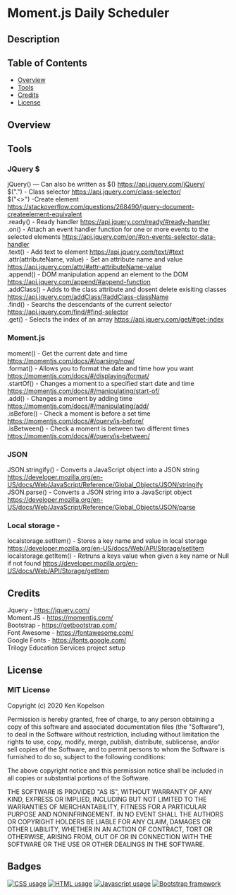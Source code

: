 # Moment.js Daily Scheduler


## Description


## Table of Contents

* [Overview](#overview)
* [Tools](#tools)
* [Credits](#credits)
* [License](#license)

## Overview

## Tools
 ### JQuery $
  jQuery() — Can also be written as $() https://api.jquery.com/jQuery/ <br/>
  $(".") - Class selector https://api.jquery.com/class-selector/ <br/>
  $("<>") -Create element https://stackoverflow.com/questions/268490/jquery-document-createelement-equivalent <br/>
  .ready() - Ready handler https://api.jquery.com/ready/#ready-handler <br/>
  .on() - Attach an event handler function for one or more events to the selected elements https://api.jquery.com/on/#on-events-selector-data-handler <br/>
  .text() - Add text to element https://api.jquery.com/text/#text <br/>
  .attr(attributeName, value) - Set an attribute name and value https://api.jquery.com/attr/#attr-attributeName-value <br/>
  .append() - DOM manipulation append an element to the DOM https://api.jquery.com/append/#append-function <br/>
  .addClass() - Adds to the class attribute and dosent delete exisiting classes https://api.jquery.com/addClass/#addClass-className <br/>
  .find() - Searchs the descendants of the current selector https://api.jquery.com/find/#find-selector <br/>
  .get() - Selects the index of an array https://api.jquery.com/get/#get-index <br/>
 ### Moment.js
 moment() - Get the current date and time https://momentjs.com/docs/#/parsing/now/ <br/>
 .format() - Allows you to format the date and time how you want https://momentjs.com/docs/#/displaying/format/ <br/>
 .startOf() - Changes a moment to a specified start date and time https://momentjs.com/docs/#/manipulating/start-of/ <br/>
 .add() - Changes a moment by adding time https://momentjs.com/docs/#/manipulating/add/ <br/>
 .isBefore() - Check a moment is before a set time https://momentjs.com/docs/#/query/is-before/ <br/>
 .isBetween() - Check a moment is between two different times https://momentjs.com/docs/#/query/is-between/ <br/>
 ### JSON
 JSON.stringify() - Converts a JavaScript object into a JSON string https://developer.mozilla.org/en-US/docs/Web/JavaScript/Reference/Global_Objects/JSON/stringify <br/>
 JSON.parse() - Converts a JSON string into a JavaScript object https://developer.mozilla.org/en-US/docs/Web/JavaScript/Reference/Global_Objects/JSON/parse <br/>
 ### Local storage - 
 localstorage.setItem() - Stores a key name and value in local storage https://developer.mozilla.org/en-US/docs/Web/API/Storage/setItem <br/>
 localstorage.getItem() - Retruns a keys value when given a key name or Null if not found https://developer.mozilla.org/en-US/docs/Web/API/Storage/getItem <br/>

## Credits
Jquery - https://jquery.com/ <br/>
Moment.JS - https://momentjs.com/ <br/>
Bootstrap - https://getbootstrap.com/ <br/>
Font Awesome - https://fontawesome.com/ <br/>
Google Fonts - https://fonts.google.com/ <br/>
Trilogy Education Services project setup <br/>

## License

### MIT License

Copyright (c) 2020 Ken Kopelson

Permission is hereby granted, free of charge, to any person obtaining a copy
of this software and associated documentation files (the "Software"), to deal
in the Software without restriction, including without limitation the rights
to use, copy, modify, merge, publish, distribute, sublicense, and/or sell
copies of the Software, and to permit persons to whom the Software is
furnished to do so, subject to the following conditions:

The above copyright notice and this permission notice shall be included in all
copies or substantial portions of the Software.

THE SOFTWARE IS PROVIDED "AS IS", WITHOUT WARRANTY OF ANY KIND, EXPRESS OR
IMPLIED, INCLUDING BUT NOT LIMITED TO THE WARRANTIES OF MERCHANTABILITY,
FITNESS FOR A PARTICULAR PURPOSE AND NONINFRINGEMENT. IN NO EVENT SHALL THE
AUTHORS OR COPYRIGHT HOLDERS BE LIABLE FOR ANY CLAIM, DAMAGES OR OTHER
LIABILITY, WHETHER IN AN ACTION OF CONTRACT, TORT OR OTHERWISE, ARISING FROM,
OUT OF OR IN CONNECTION WITH THE SOFTWARE OR THE USE OR OTHER DEALINGS IN THE
SOFTWARE.

## Badges
<a href="https://img.shields.io/badge/CSS-4.2%25-purple"><img alt="CSS usage" src="https://img.shields.io/badge/CSS-4.2%25-purple"></a> <a href="https://img.shields.io/badge/HTML-18.8%25-red"><img alt="HTML usage" src="https://img.shields.io/badge/HTML-18.8%25-red"></a> <a href="https://img.shields.io/badge/JavaScript-77.0%25-yellow"><img alt="Javascript usage" src="https://img.shields.io/badge/JavaScript-77.0%25-yellow"></a> <a href="https://img.shields.io/badge/Frameworks-Bootstrap-blue"><img alt="Bootstrap framework" src="https://img.shields.io/badge/Frameworks-Bootstrap-blue"></a>
